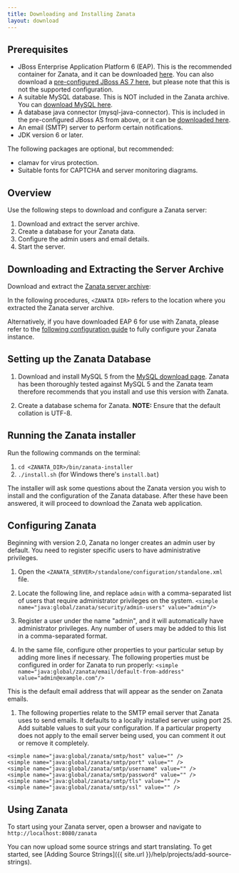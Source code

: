 ```yaml
---
title: Downloading and Installing Zanata
layout: download
---
```


## Prerequisites

- JBoss Enterprise Application Platform 6 (EAP). This is the recommended container for Zanata, and it can be downloaded [here](http://www.jboss.org/jbossas/downloads/). You can also download a [pre-configured JBoss AS 7 here](http://sourceforge.net/projects/zanata/files/server/zanata-server.zip/download), but please note that this is not the supported configuration.
- A suitable MySQL database. This is NOT included in the Zanata archive. You can [download MySQL here](http://dev.mysql.com/downloads/mysql/).
- A database java connector (mysql-java-connector). This is included in the pre-configured JBoss AS from above, or it can be [downloaded here](http://dev.mysql.com/downloads/connector/j/).
- An email (SMTP) server to perform certain notifications.
- JDK version 6 or later.

The following packages are optional, but recommended:

- clamav for virus protection.
- Suitable fonts for CAPTCHA and server monitoring diagrams.

## Overview

Use the following steps to download and configure a Zanata server:

 1. Download and extract the server archive.
 1. Create a database for your Zanata data.
 1. Configure the admin users and email details.
 1. Start the server.

## Downloading and Extracting the Server Archive

Download and extract the [Zanata server archive](http://sourceforge.net/projects/zanata/files/server/zanata-server.zip/download):

In the following procedures, `<ZANATA DIR>` refers to the location where you extracted the Zanata server archive.

Alternatively, if you have downloaded EAP 6 for use with Zanata, please refer to the [following configuration guide](https://github.com/zanata/zanata-server/wiki/JBoss-AS-7) to fully configure your Zanata instance.

## Setting up the Zanata Database

 1. Download and install MySQL 5 from the [MySQL download page](http://dev.mysql.com/downloads/mysql/).
 Zanata has been thoroughly tested against MySQL 5 and the Zanata team therefore recommends that you install and use this version with Zanata.

 1. Create a database schema for Zanata. **NOTE:** Ensure that the default collation is UTF-8.

 ## Running the Zanata installer

Run the following commands on the terminal:

 1. `cd <ZANATA_DIR>/bin/zanata-installer`
 1. `./install.sh`  (for Windows there's `install.bat`)

The installer will ask some questions about the Zanata version you wish to install and the configuration of the Zanata database. After these have been answered, it will proceed to download the Zanata web application.

## Configuring Zanata

Beginning with version 2.0, Zanata no longer creates an admin user by default. You need to register specific users to have administrative privileges.

 1. Open the `<ZANATA_SERVER>/standalone/configuration/standalone.xml` file.

 1. Locate the following line, and replace `admin` with a comma-separated list of users that require administrator privileges on the system.
 `<simple name="java:global/zanata/security/admin-users" value="admin"/>`

 1. Register a user under the name "admin", and it will automatically have administrator privileges. Any number of users may be added to this list in a comma-separated format.

 1. In the same file, configure other properties to your particular setup by adding more lines if necessary. The following properties must be configured in order for Zanata to run properly: 
 `<simple name="java:global/zanata/email/default-from-address" value="admin@example.com"/>` 

 This is the default email address that will appear as the sender on Zanata emails.

 1. The following properties relate to the SMTP email server that Zanata uses to send emails. It defaults to a locally installed server using port 25. Add suitable values to suit your configuration. If a particular property does not apply to the email server being used, you can comment it out or remove it completely.

  ```
  <simple name="java:global/zanata/smtp/host" value="" />
  <simple name="java:global/zanata/smtp/port" value="" />
  <simple name="java:global/zanata/smtp/username" value="" />
  <simple name="java:global/zanata/smtp/password" value="" />
  <simple name="java:global/zanata/smtp/tls" value="" />
  <simple name="java:global/zanata/smtp/ssl" value="" />
  ```

## Using Zanata

To start using your Zanata server, open a browser and navigate to `http://localhost:8080/zanata`

You can now upload some source strings and start translating. To get started, see [Adding Source Strings]({{ site.url }}/help/projects/add-source-strings).

<!---
<div class="txt--meta l--push-top-2">
<h3 class="epsilon">A few things to note:</h3>
<ul>
  <li>Zanata requires an email (SMTP) server to perform certain notifications.</li>
  <li>Make sure you are using JDK version 6 or higher.</li>
</ul>
</div>
--->